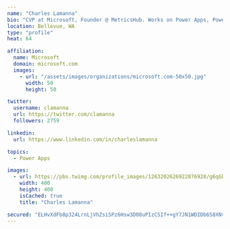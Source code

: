 ```yaml
---
name: "Charles Lamanna"
bio: "CVP at Microsoft, Founder @ MetricsHub. Works on Power Apps, Power Automate, Power Virtual Agent, Common Data Service and Dynamics 365."
location: Bellevue, WA
type: "profile"
heat: 64

affiliation:
  name: Microsoft
  domain: microsoft.com
  images:
    - url: "/assets/images/organizations/microsoft.com-50x50.jpg"
      width: 50
      height: 50

twitter:
  username: clamanna
  url: https://twitter.com/clamanna
  followers: 2759

linkedin:
  url: https://www.linkedin.com/in/charleslamanna

topics:
  - Power Apps

images:
  - url: https://pbs.twimg.com/profile_images/1263202626922876928/g6qGbHZ-_400x400.jpg
    width: 400
    height: 400
    isCached: true
    title: "Charles Lamanna"

secured: "ELHvXdFb8p324LrnLjVhZsiSPz6Hsw3D08uPIzCSIf++gY7JN1WDIDb658XNvBcKEipSs92DLOT4SdiZud4iMcVZ+V2oJEty5kzN9JS0GU45VwD0zqtgAzZ0S0sT9yFFhtI8yVuLRHn6cYQCEaE5WimZB0dINYcp+otfCfdgQDxPotonYIlQuxBXFMPIB/O3aQFAYYjQnNR6Utnr0azpLs6S8HTjXiOqbaM5QYTBsdngW/MQYhgdvMhMOJS2qBUqCIlRNvd973WAaIzvJqPqcExc4fqDJs/NRk5M1OZxnuTFHyPOx0u+RSnLrsaWJWYj5sitGY4iOwKzu+XIz9sdi4b3S6jCVoHrx+A0RCom22WuNUltscSf0I+0BxwY+RB4lrErB6db+5aWKIk1rdkVfX2TVB8weish1hzGxChT+Ls=;qJLBH662BzLDfMIXowtOKA=="
---
```


